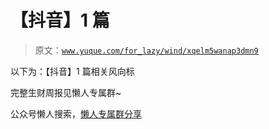 # 【抖音】1 篇

> 原文：[`www.yuque.com/for_lazy/wind/xqelm5wanap3dmn9`](https://www.yuque.com/for_lazy/wind/xqelm5wanap3dmn9)

以下为：【抖音】1 篇相关风向标

完整生财周报见懒人专属群~

公众号懒人搜索，[懒人专属群分享](https://lazybook.fun/#/blog/group)
